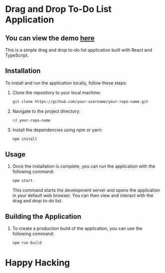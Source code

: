 # Drag and Drop To-Do List Application

## You can view the demo [here](https://dragnd.netlify.app/)

This is a simple drag and drop to-do list application built with React and TypeScript.

## Installation

To install and run the application locally, follow these steps:

1. Clone the repository to your local machine:

   ```bash
   git clone https://github.com/your-username/your-repo-name.git

   ```

2. Navigate to the project directory:

   ```bash
   cd your-repo-name

   ```

3. Install the dependencies using npm or yarn:

   ```bash
   npm install
   ```

## Usage

1. Once the installation is complete, you can run the application with the following command:

    ```bash
    npm start
    ```

    This command starts the development server and opens the application in your default web browser. You can then view and interact with the drag and drop to-do list.

## Building the Application

1. To create a production build of the application, you can use the following command:

    ```bash
    npm run build
    ```


# Happy Hacking    
